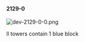 #### 2129-0
![dev-2129-0-0.png](https://github.com/lil-lab/nlvr/raw/master/nlvr/dev/images/0/dev-2129-0-0.png "dev-2129-0-0.png")

ll towers contain 1 blue block